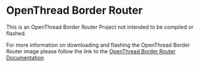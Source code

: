 # OpenThread Border Router

This is an OpenThread Border Router Project not intended to be compiled or flashed.

For more information on downloading and flashing the OpenThread Border Router image please follow the link to the 
[OpenThread Border Router Documentation](https://docs.silabs.com/matter/1.0.1/matter-thread/raspi-img)
    
    
